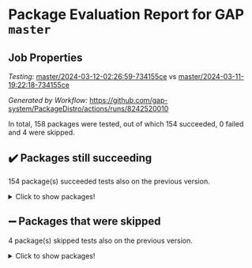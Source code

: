 # Package Evaluation Report for GAP `master`

## Job Properties

*Testing:* [master/2024-03-12-02:26:59-734155ce](https://github.com/gap-system/PackageDistro/blob/data/reports/master/2024-03-12-02:26:59-734155ce) vs [master/2024-03-11-19:22:18-734155ce](https://github.com/gap-system/PackageDistro/blob/data/reports/master/2024-03-11-19:22:18-734155ce)

*Generated by Workflow:* https://github.com/gap-system/PackageDistro/actions/runs/8242520010

In total, 158 packages were tested, out of which 154 succeeded, 0 failed and 4 were skipped.

## :heavy_check_mark: Packages still succeeding

154 package(s) succeeded tests also on the previous version.
<details><summary>Click to show packages!</summary>

- 4ti2interface 2023.02-04 [(success)](https://github.com/gap-system/PackageDistro/actions/runs/8242520010/job/22541805626)
- ace 5.6.2 [(success)](https://github.com/gap-system/PackageDistro/actions/runs/8242520010/job/22541807491)
- aclib 1.3.2 [(success)](https://github.com/gap-system/PackageDistro/actions/runs/8242520010/job/22541808040)
- agt 0.3.1 [(success)](https://github.com/gap-system/PackageDistro/actions/runs/8242520010/job/22541808489)
- alnuth 3.2.1 [(success)](https://github.com/gap-system/PackageDistro/actions/runs/8242520010/job/22541808728)
- anupq 3.3.0 [(success)](https://github.com/gap-system/PackageDistro/actions/runs/8242520010/job/22541810691)
- atlasrep 2.1.8 [(success)](https://github.com/gap-system/PackageDistro/actions/runs/8242520010/job/22541810898)
- autodoc 2023.06.19 [(success)](https://github.com/gap-system/PackageDistro/actions/runs/8242520010/job/22541811044)
- automata 1.15 [(success)](https://github.com/gap-system/PackageDistro/actions/runs/8242520010/job/22541811177)
- automgrp 1.3.2 [(success)](https://github.com/gap-system/PackageDistro/actions/runs/8242520010/job/22541811351)
- autpgrp 1.11 [(success)](https://github.com/gap-system/PackageDistro/actions/runs/8242520010/job/22541811482)
- cap 2024.02-05 [(success)](https://github.com/gap-system/PackageDistro/actions/runs/8242520010/job/22541811637)
- caratinterface 2.3.6 [(success)](https://github.com/gap-system/PackageDistro/actions/runs/8242520010/job/22541811807)
- cddinterface 2022.11.01 [(success)](https://github.com/gap-system/PackageDistro/actions/runs/8242520010/job/22541811948)
- circle 1.6.6 [(success)](https://github.com/gap-system/PackageDistro/actions/runs/8242520010/job/22541812071)
- classicpres 1.22 [(success)](https://github.com/gap-system/PackageDistro/actions/runs/8242520010/job/22541812203)
- cohomolo 1.6.11 [(success)](https://github.com/gap-system/PackageDistro/actions/runs/8242520010/job/22541812334)
- congruence 1.2.5 [(success)](https://github.com/gap-system/PackageDistro/actions/runs/8242520010/job/22541812473)
- corelg 1.56 [(success)](https://github.com/gap-system/PackageDistro/actions/runs/8242520010/job/22541812610)
- crime 1.6 [(success)](https://github.com/gap-system/PackageDistro/actions/runs/8242520010/job/22541812748)
- crisp 1.4.6 [(success)](https://github.com/gap-system/PackageDistro/actions/runs/8242520010/job/22541812883)
- crypting 0.10.4 [(success)](https://github.com/gap-system/PackageDistro/actions/runs/8242520010/job/22541813033)
- cryst 4.1.27 [(success)](https://github.com/gap-system/PackageDistro/actions/runs/8242520010/job/22541813219)
- crystcat 1.1.10 [(success)](https://github.com/gap-system/PackageDistro/actions/runs/8242520010/job/22541813360)
- ctbllib 1.3.7 [(success)](https://github.com/gap-system/PackageDistro/actions/runs/8242520010/job/22541813495)
- cubefree 1.19 [(success)](https://github.com/gap-system/PackageDistro/actions/runs/8242520010/job/22541813660)
- curlinterface 2.3.2 [(success)](https://github.com/gap-system/PackageDistro/actions/runs/8242520010/job/22541813829)
- cvec 2.8.1 [(success)](https://github.com/gap-system/PackageDistro/actions/runs/8242520010/job/22541813973)
- datastructures 0.3.0 [(success)](https://github.com/gap-system/PackageDistro/actions/runs/8242520010/job/22541814119)
- deepthought 1.0.6 [(success)](https://github.com/gap-system/PackageDistro/actions/runs/8242520010/job/22541814263)
- design 1.8 [(success)](https://github.com/gap-system/PackageDistro/actions/runs/8242520010/job/22541814400)
- difsets 2.3.1 [(success)](https://github.com/gap-system/PackageDistro/actions/runs/8242520010/job/22541814574)
- digraphs 1.7.1 [(success)](https://github.com/gap-system/PackageDistro/actions/runs/8242520010/job/22541814747)
- edim 1.3.8 [(success)](https://github.com/gap-system/PackageDistro/actions/runs/8242520010/job/22541814882)
- example 4.3.4 [(success)](https://github.com/gap-system/PackageDistro/actions/runs/8242520010/job/22541815059)
- examplesforhomalg 2023.10-01 [(success)](https://github.com/gap-system/PackageDistro/actions/runs/8242520010/job/22541815190)
- factint 1.6.3 [(success)](https://github.com/gap-system/PackageDistro/actions/runs/8242520010/job/22541815348)
- ferret 1.0.10 [(success)](https://github.com/gap-system/PackageDistro/actions/runs/8242520010/job/22541815479)
- fga 1.5.0 [(success)](https://github.com/gap-system/PackageDistro/actions/runs/8242520010/job/22541815620)
- fining 1.5.6 [(success)](https://github.com/gap-system/PackageDistro/actions/runs/8242520010/job/22541815783)
- float 1.0.4 [(success)](https://github.com/gap-system/PackageDistro/actions/runs/8242520010/job/22541815918)
- format 1.4.4 [(success)](https://github.com/gap-system/PackageDistro/actions/runs/8242520010/job/22541816071)
- forms 1.2.9 [(success)](https://github.com/gap-system/PackageDistro/actions/runs/8242520010/job/22541816224)
- fplsa 1.2.6 [(success)](https://github.com/gap-system/PackageDistro/actions/runs/8242520010/job/22541816403)
- fr 2.4.13 [(success)](https://github.com/gap-system/PackageDistro/actions/runs/8242520010/job/22541816595)
- francy 2.0.3 [(success)](https://github.com/gap-system/PackageDistro/actions/runs/8242520010/job/22541816786)
- fwtree 1.3 [(success)](https://github.com/gap-system/PackageDistro/actions/runs/8242520010/job/22541816966)
- gapdoc 1.6.7 [(success)](https://github.com/gap-system/PackageDistro/actions/runs/8242520010/job/22541817131)
- gauss 2023.02-04 [(success)](https://github.com/gap-system/PackageDistro/actions/runs/8242520010/job/22541817311)
- gaussforhomalg 2023.11-01 [(success)](https://github.com/gap-system/PackageDistro/actions/runs/8242520010/job/22541817493)
- gbnp 1.0.5 [(success)](https://github.com/gap-system/PackageDistro/actions/runs/8242520010/job/22541817654)
- generalizedmorphismsforcap 2024.01-01 [(success)](https://github.com/gap-system/PackageDistro/actions/runs/8242520010/job/22541817798)
- genss 1.6.8 [(success)](https://github.com/gap-system/PackageDistro/actions/runs/8242520010/job/22541817944)
- gradedmodules 2024.01-01 [(success)](https://github.com/gap-system/PackageDistro/actions/runs/8242520010/job/22541818052)
- gradedringforhomalg 2023.08-01 [(success)](https://github.com/gap-system/PackageDistro/actions/runs/8242520010/job/22541818200)
- grape 4.9.0 [(success)](https://github.com/gap-system/PackageDistro/actions/runs/8242520010/job/22541818313)
- groupoids 1.74 [(success)](https://github.com/gap-system/PackageDistro/actions/runs/8242520010/job/22541818441)
- grpconst 2.6.5 [(success)](https://github.com/gap-system/PackageDistro/actions/runs/8242520010/job/22541818561)
- guarana 0.96.3 [(success)](https://github.com/gap-system/PackageDistro/actions/runs/8242520010/job/22541818702)
- guava 3.18 [(success)](https://github.com/gap-system/PackageDistro/actions/runs/8242520010/job/22541818850)
- hap 1.62 [(success)](https://github.com/gap-system/PackageDistro/actions/runs/8242520010/job/22541818967)
- hapcryst 0.1.15 [(success)](https://github.com/gap-system/PackageDistro/actions/runs/8242520010/job/22541819107)
- hecke 1.5.3 [(success)](https://github.com/gap-system/PackageDistro/actions/runs/8242520010/job/22541819282)
- help 3.5 [(success)](https://github.com/gap-system/PackageDistro/actions/runs/8242520010/job/22541819443)
- homalg 2024.01-01 [(success)](https://github.com/gap-system/PackageDistro/actions/runs/8242520010/job/22541819595)
- homalgtocas 2023.11-01 [(success)](https://github.com/gap-system/PackageDistro/actions/runs/8242520010/job/22541819723)
- idrel 2.46 [(success)](https://github.com/gap-system/PackageDistro/actions/runs/8242520010/job/22541819845)
- images 1.3.2 [(success)](https://github.com/gap-system/PackageDistro/actions/runs/8242520010/job/22541819967)
- intpic 0.3.0 [(success)](https://github.com/gap-system/PackageDistro/actions/runs/8242520010/job/22541820141)
- io 4.8.2 [(success)](https://github.com/gap-system/PackageDistro/actions/runs/8242520010/job/22541820314)
- io_forhomalg 2023.02-04 [(success)](https://github.com/gap-system/PackageDistro/actions/runs/8242520010/job/22541820478)
- irredsol 1.4.4 [(success)](https://github.com/gap-system/PackageDistro/actions/runs/8242520010/job/22541820614)
- json 2.2.0 [(success)](https://github.com/gap-system/PackageDistro/actions/runs/8242520010/job/22541820781)
- jupyterkernel 1.5.0 [(success)](https://github.com/gap-system/PackageDistro/actions/runs/8242520010/job/22541820910)
- jupyterviz 1.5.6 [(success)](https://github.com/gap-system/PackageDistro/actions/runs/8242520010/job/22541821051)
- kan 1.37 [(success)](https://github.com/gap-system/PackageDistro/actions/runs/8242520010/job/22541821233)
- kbmag 1.5.11 [(success)](https://github.com/gap-system/PackageDistro/actions/runs/8242520010/job/22541821367)
- laguna 3.9.6 [(success)](https://github.com/gap-system/PackageDistro/actions/runs/8242520010/job/22541821502)
- liealgdb 2.2.1 [(success)](https://github.com/gap-system/PackageDistro/actions/runs/8242520010/job/22541821635)
- liepring 2.8 [(success)](https://github.com/gap-system/PackageDistro/actions/runs/8242520010/job/22541821808)
- liering 2.4.2 [(success)](https://github.com/gap-system/PackageDistro/actions/runs/8242520010/job/22541821987)
- linearalgebraforcap 2024.02-02 [(success)](https://github.com/gap-system/PackageDistro/actions/runs/8242520010/job/22541822128)
- localizeringforhomalg 2023.10-01 [(success)](https://github.com/gap-system/PackageDistro/actions/runs/8242520010/job/22541822285)
- loops 3.4.3 [(success)](https://github.com/gap-system/PackageDistro/actions/runs/8242520010/job/22541822459)
- lpres 1.0.3 [(success)](https://github.com/gap-system/PackageDistro/actions/runs/8242520010/job/22541822626)
- majoranaalgebras 1.5.1 [(success)](https://github.com/gap-system/PackageDistro/actions/runs/8242520010/job/22541822761)
- mapclass 1.4.6 [(success)](https://github.com/gap-system/PackageDistro/actions/runs/8242520010/job/22541822929)
- matgrp 0.70 [(success)](https://github.com/gap-system/PackageDistro/actions/runs/8242520010/job/22541823066)
- matricesforhomalg 2024.02-01 [(success)](https://github.com/gap-system/PackageDistro/actions/runs/8242520010/job/22541823230)
- modisom 2.5.4 [(success)](https://github.com/gap-system/PackageDistro/actions/runs/8242520010/job/22541823377)
- modulepresentationsforcap 2024.01-04 [(success)](https://github.com/gap-system/PackageDistro/actions/runs/8242520010/job/22541823503)
- modules 2024.01-01 [(success)](https://github.com/gap-system/PackageDistro/actions/runs/8242520010/job/22541823660)
- monoidalcategories 2024.02-04 [(success)](https://github.com/gap-system/PackageDistro/actions/runs/8242520010/job/22541823790)
- nconvex 2022.09-01 [(success)](https://github.com/gap-system/PackageDistro/actions/runs/8242520010/job/22541823950)
- nilmat 1.4.2 [(success)](https://github.com/gap-system/PackageDistro/actions/runs/8242520010/job/22541824129)
- nock 1.5 [(success)](https://github.com/gap-system/PackageDistro/actions/runs/8242520010/job/22541824296)
- normalizinterface 1.3.6 [(success)](https://github.com/gap-system/PackageDistro/actions/runs/8242520010/job/22541824462)
- nq 2.5.11 [(success)](https://github.com/gap-system/PackageDistro/actions/runs/8242520010/job/22541824666)
- numericalsgps 1.3.1 [(success)](https://github.com/gap-system/PackageDistro/actions/runs/8242520010/job/22541824839)
- openmath 11.5.3 [(success)](https://github.com/gap-system/PackageDistro/actions/runs/8242520010/job/22541825127)
- orb 4.9.0 [(success)](https://github.com/gap-system/PackageDistro/actions/runs/8242520010/job/22541825305)
- packagemanager 1.4.3 [(success)](https://github.com/gap-system/PackageDistro/actions/runs/8242520010/job/22541825495)
- patternclass 2.4.3 [(success)](https://github.com/gap-system/PackageDistro/actions/runs/8242520010/job/22541825658)
- permut 2.0.5 [(success)](https://github.com/gap-system/PackageDistro/actions/runs/8242520010/job/22541825821)
- polenta 1.3.10 [(success)](https://github.com/gap-system/PackageDistro/actions/runs/8242520010/job/22541825981)
- polymaking 0.8.7 [(success)](https://github.com/gap-system/PackageDistro/actions/runs/8242520010/job/22541826123)
- primgrp 3.4.4 [(success)](https://github.com/gap-system/PackageDistro/actions/runs/8242520010/job/22541826285)
- profiling 2.5.4 [(success)](https://github.com/gap-system/PackageDistro/actions/runs/8242520010/job/22541826441)
- qdistrnd 0.9.4 [(success)](https://github.com/gap-system/PackageDistro/actions/runs/8242520010/job/22541826575)
- qpa 1.35 [(success)](https://github.com/gap-system/PackageDistro/actions/runs/8242520010/job/22541826736)
- quagroup 1.8.4 [(success)](https://github.com/gap-system/PackageDistro/actions/runs/8242520010/job/22541826902)
- radiroot 2.9 [(success)](https://github.com/gap-system/PackageDistro/actions/runs/8242520010/job/22541827068)
- rcwa 4.7.1 [(success)](https://github.com/gap-system/PackageDistro/actions/runs/8242520010/job/22541827221)
- rds 1.8 [(success)](https://github.com/gap-system/PackageDistro/actions/runs/8242520010/job/22541827385)
- recog 1.4.2 [(success)](https://github.com/gap-system/PackageDistro/actions/runs/8242520010/job/22541827550)
- repndecomp 1.3.0 [(success)](https://github.com/gap-system/PackageDistro/actions/runs/8242520010/job/22541827764)
- repsn 3.1.2 [(success)](https://github.com/gap-system/PackageDistro/actions/runs/8242520010/job/22541827925)
- resclasses 4.7.3 [(success)](https://github.com/gap-system/PackageDistro/actions/runs/8242520010/job/22541828079)
- ringsforhomalg 2023.11-02 [(success)](https://github.com/gap-system/PackageDistro/actions/runs/8242520010/job/22541828223)
- sco 2023.08-01 [(success)](https://github.com/gap-system/PackageDistro/actions/runs/8242520010/job/22541828355)
- scscp 2.4.2 [(success)](https://github.com/gap-system/PackageDistro/actions/runs/8242520010/job/22541828517)
- semigroups 5.3.7 [(success)](https://github.com/gap-system/PackageDistro/actions/runs/8242520010/job/22541828658)
- sglppow 2.3 [(success)](https://github.com/gap-system/PackageDistro/actions/runs/8242520010/job/22541828806)
- sgpviz 0.999.5 [(success)](https://github.com/gap-system/PackageDistro/actions/runs/8242520010/job/22541828981)
- simpcomp 2.1.14 [(success)](https://github.com/gap-system/PackageDistro/actions/runs/8242520010/job/22541829120)
- singular 2023.02.09 [(success)](https://github.com/gap-system/PackageDistro/actions/runs/8242520010/job/22541829270)
- sl2reps 1.1 [(success)](https://github.com/gap-system/PackageDistro/actions/runs/8242520010/job/22541829419)
- sla 1.5.3 [(success)](https://github.com/gap-system/PackageDistro/actions/runs/8242520010/job/22541829554)
- smallgrp 1.5.3 [(success)](https://github.com/gap-system/PackageDistro/actions/runs/8242520010/job/22541829706)
- smallsemi 0.6.13 [(success)](https://github.com/gap-system/PackageDistro/actions/runs/8242520010/job/22541829861)
- sonata 2.9.6 [(success)](https://github.com/gap-system/PackageDistro/actions/runs/8242520010/job/22541829991)
- sophus 1.27 [(success)](https://github.com/gap-system/PackageDistro/actions/runs/8242520010/job/22541830141)
- sotgrps 1.2 [(success)](https://github.com/gap-system/PackageDistro/actions/runs/8242520010/job/22541830306)
- spinsym 1.5.2 [(success)](https://github.com/gap-system/PackageDistro/actions/runs/8242520010/job/22541830449)
- standardff 1.0 [(success)](https://github.com/gap-system/PackageDistro/actions/runs/8242520010/job/22541830617)
- symbcompcc 1.3.2 [(success)](https://github.com/gap-system/PackageDistro/actions/runs/8242520010/job/22541830803)
- thelma 1.3 [(success)](https://github.com/gap-system/PackageDistro/actions/runs/8242520010/job/22541830960)
- tomlib 1.2.11 [(success)](https://github.com/gap-system/PackageDistro/actions/runs/8242520010/job/22541831132)
- toolsforhomalg 2023.11-01 [(success)](https://github.com/gap-system/PackageDistro/actions/runs/8242520010/job/22541831302)
- toric 1.9.5 [(success)](https://github.com/gap-system/PackageDistro/actions/runs/8242520010/job/22541831511)
- toricvarieties 2022.07.13 [(success)](https://github.com/gap-system/PackageDistro/actions/runs/8242520010/job/22541831658)
- transgrp 3.6.5 [(success)](https://github.com/gap-system/PackageDistro/actions/runs/8242520010/job/22541831980)
- typeset 1.2.2 [(success)](https://github.com/gap-system/PackageDistro/actions/runs/8242520010/job/22541832116)
- ugaly 4.1.3 [(success)](https://github.com/gap-system/PackageDistro/actions/runs/8242520010/job/22541832261)
- unipot 1.5 [(success)](https://github.com/gap-system/PackageDistro/actions/runs/8242520010/job/22541832381)
- unitlib 4.2.0 [(success)](https://github.com/gap-system/PackageDistro/actions/runs/8242520010/job/22541832523)
- utils 0.85 [(success)](https://github.com/gap-system/PackageDistro/actions/runs/8242520010/job/22541832680)
- uuid 0.7 [(success)](https://github.com/gap-system/PackageDistro/actions/runs/8242520010/job/22541832819)
- walrus 0.9991 [(success)](https://github.com/gap-system/PackageDistro/actions/runs/8242520010/job/22541832936)
- wedderga 4.10.5 [(success)](https://github.com/gap-system/PackageDistro/actions/runs/8242520010/job/22541833069)
- xmod 2.92 [(success)](https://github.com/gap-system/PackageDistro/actions/runs/8242520010/job/22541833435)
- xmodalg 1.23 [(success)](https://github.com/gap-system/PackageDistro/actions/runs/8242520010/job/22541833611)
- yangbaxter 0.10.3 [(success)](https://github.com/gap-system/PackageDistro/actions/runs/8242520010/job/22541833767)
- zeromqinterface 0.14 [(success)](https://github.com/gap-system/PackageDistro/actions/runs/8242520010/job/22541833927)
</details>

## :heavy_minus_sign: Packages that were skipped

4 package(s) skipped tests also on the previous version.
<details><summary>Click to show packages!</summary>

- browse 1.8.21 [(skipped)](https://github.com/gap-system/PackageDistro/actions/runs/8242520010/job/22541592655)
- itc 1.5.1 [(skipped)](https://github.com/gap-system/PackageDistro/actions/runs/8242520010/job/22541592655)
- polycyclic 2.16 [(skipped)](https://github.com/gap-system/PackageDistro/actions/runs/8242520010/job/22541592655)
- xgap 4.32 [(skipped)](https://github.com/gap-system/PackageDistro/actions/runs/8242520010/job/22541592655)
</details>

